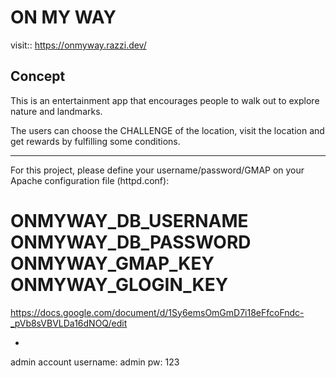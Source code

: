 # ON MY WAY
visit:: https://onmyway.razzi.dev/

Concept
-

This is an entertainment app that encourages people to walk out to explore nature and landmarks.

The users can choose the CHALLENGE of the location, visit the location and get rewards by fulfilling some conditions.

***

For this project, please define your username/password/GMAP on your Apache configuration file (httpd.conf):

ONMYWAY_DB_USERNAME
ONMYWAY_DB_PASSWORD
ONMYWAY_GMAP_KEY
ONMYWAY_GLOGIN_KEY
=======

https://docs.google.com/document/d/1Sy6emsOmGmD7i18eFfcoFndc-_pVb8sVBVLDa16dNOQ/edit

-
admin account
username: admin
pw: 123

